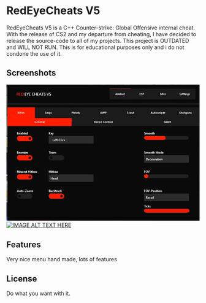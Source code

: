 # RedEyeCheats V5

RedEyeCheats V5 is a C++ Counter-strike: Global Offensive internal cheat. 
With the release of CS2 and my departure from cheating, I have decided to release the source-code to all of my projects. 
This project is OUTDATED and WILL NOT RUN. This is for educational purposes only and i do not condone the use of it.
## Screenshots
![alt text](https://github.com/snappledev/RedEyeCheatsV5/blob/main/Screenshot_28.png?raw=true)
[![IMAGE ALT TEXT HERE](https://img.youtube.com/vi/XwO5qdFG6VI/0.jpg)](https://www.youtube.com/watch?v=XwO5qdFG6VI)
## Features

Very nice menu hand made, lots of features

## License

Do what you want with it. 
